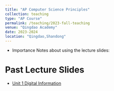 ```yaml
---
title: "AP Computer Science Principles"
collection: teaching
type: "AP Course"
permalink: /teaching/2023-fall-teaching
venue: "Qingdao Academy"
date: 2023-2024
location: "Qingdao,Shandong"
---
```

* Importance Notes about using the lecture slides: 

Past Lecture Slides
======
* [Unit 1 Digital Information](https://siw028.github.io/siwen.github.io/files/Digital_information.pptx)


